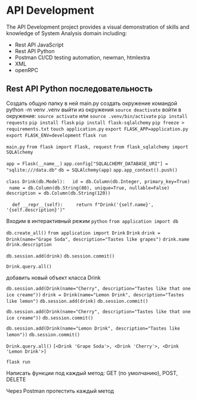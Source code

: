 # API Development 

The API Development project provides a visual demonstration of skills and knowledge of System Analysis domain including:
- Rest API JavaScript
- Rest API Python
- Postman CI/CD testing automation, newman, htmlextra
- XML
- openRPC


## Rest API Python последовательность

Создать общую папку
в ней main.py
создать окружение командой python -m venv .venv
выйти из окружения `source deactivate`
войти в окружение: `source activate`
или `source .venv/bin/activate`
`pip install requests`
`pip install flask`
`pip install flask-sqlalchemy`
`pip freeze > requirements.txt`
`touch application.py`
`export FLASK_APP=application.py`
`export FLASK_ENV=development`
`flask run`

`main.py`
`from flask import Flask, request`
`from flask_sqlalchemy import SQLAlchemy`
  
`app = Flask(__name__)`
`app.config["SQLALCHEMY_DATABASE_URI"] = "sqlite:///data.db"`
`db = SQLAlchemy(app)`
`app.app_context().push()` 

`class Drink(db.Model):`
    `id = db.Column(db.Integer, primary_key=True)`
    `name = db.Column(db.String(80), unique=True, nullable=False)`
    `description = db.Column(db.String(120))`

    `def __repr__(self):`
        `return f"Drink('{self.name}', '{self.description}')"`

Входим в интерактивный  режим
`python`
`from application import db`

`db.create_all()`
`from application import Drink`
`Drink`
`drink = Drink(name="Grape Soda", description="Tastes like grapes")`
`drink.name`
`drink.description`

`db.session.add(drink)`
`db.session.commit()`

`Drink.query.all()`

добавить новый объект класса Drink

`db.session.add(Drink(name="Cherry", description="Tastes like that one ice creame"))`
`drink = Drink(name="Lemon Drink", description="Tastes like lemon")`
`db.session.add(drink)`
`db.session.commit()`

`db.session.add(Drink(name="Cherry", description="Tastes like that one ice creame"))`
`db.session.commit()`

`db.session.add(Drink(name="Lemon Drink", description="Tastes like lemon"))`
`db.session.commit()`

`Drink.query.all()`
`[<Drink 'Grape Soda'>, <Drink 'Cherry'>, <Drink 'Lemon Drink'>]`

`flask run`

Написать функции под каждый метод: GET (по умолчанию), POST, DELETE

Через Postman протестить каждый метод